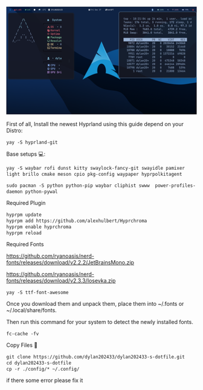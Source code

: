![Alt Text](some-cool-hyprland.png)

First of all, Install the newest Hyprland using this guide depend on your Distro:
```
yay -S hyprland-git
```
Base setups 💻:
```
yay -S waybar rofi dunst kitty swaylock-fancy-git swayidle pamixer light brillo cmake meson cpio pkg-config waypaper hyprpolkitagent 
```
```
sudo pacman -S python python-pip waybar cliphist swww  power-profiles-daemon python-pywal
```
Required Plugin
```
hyprpm update
hyprpm add https://github.com/alexhulbert/Hyprchroma
hyprpm enable hyprchroma
hyprpm reload
```
Required Fonts

https://github.com/ryanoasis/nerd-fonts/releases/download/v2.2.2/JetBrainsMono.zip

https://github.com/ryanoasis/nerd-fonts/releases/download/v2.3.3/Iosevka.zip
```
yay -S ttf-font-awesome
```
Once you download them and unpack them, place them into ~/.fonts or ~/.local/share/fonts.

Then run this command for your system to detect the newly installed fonts.
```
fc-cache -fv
```
Copy Files 💾
```
git clone https://github.com/dylan202433/dylan202433-s-dotfile.git
cd dylan202433-s-dotfile
cp -r ./config/* ~/.config/
```
if there some error please fix it
